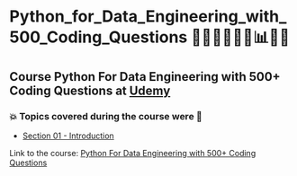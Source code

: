 # Python_for_Data_Engineering_with_500_Coding_Questions 🧑🏻‍💻🤯🐍🤖📊🎲💽
## Course Python For Data Engineering with 500+ Coding Questions at [Udemy](https://www.udemy.com/course/python-for-data-engineering/)
### 💥 Topics covered during the course were 🚀
- [Section 01 - Introduction]()

Link to the course: [Python For Data Engineering with 500+ Coding Questions](https://www.udemy.com/course/python-for-data-engineering/)